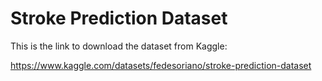 # Stroke Prediction Dataset

This is the link to download the dataset from Kaggle:

https://www.kaggle.com/datasets/fedesoriano/stroke-prediction-dataset
